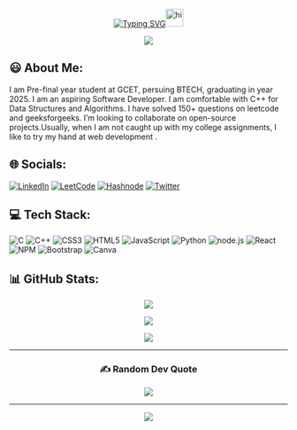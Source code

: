 <div align = "center">
  
  [![Typing SVG](https://readme-typing-svg.demolab.com?font=Fira+Code&weight=500&size=25&pause=1000&center=true&vCenter=true&width=330&height=30&lines=Hi+I'm+Shyali+Narayan)](https://git.io/typing-svg)<img src="https://user-images.githubusercontent.com/1303154/88677602-1635ba80-d120-11ea-84d8-d263ba5fc3c0.gif" width="32px" alt="hi">
  
  <img src="https://media3.giphy.com/media/L1R1tvI9svkIWwpVYr/giphy.gif?cid=790b7611b520fede0a06c3d727d1e81d5fb52cb1acce9432&rid=giphy.gif&ct=g" >
</div>
  
## :smiley: About Me:
<p> I am Pre-final year student at GCET, persuing BTECH, graduating in year 2025. I am an aspiring  Software Developer. I am comfortable with C++ for Data Structures and Algorithms. I have solved 150+ questions on leetcode and geeksforgeeks. I’m looking to collaborate on open-source projects.Usually, when I am not caught up with my college assignments, I like to try my hand at web development .
</p>

## 🌐 Socials:
[![LinkedIn](https://img.shields.io/badge/LinkedIn-%230077B5.svg?logo=linkedin&logoColor=white)](https://www.linkedin.com/in/shyali-narayan-856a28232/) 
[![LeetCode](https://img.shields.io/badge/Leetcode-%230077B5.svg?logo=leetcode&logoColor=yellow)](https://leetcode.com/Shyali_Narayan/) 
[![Hashnode](https://img.shields.io/badge/Hashnode-%230077B5.svg?logo=Hashnode&logoColor=white)](https://hashnode.com/@Shyali) 
[![Twitter](https://img.shields.io/badge/twitter-%230077B5.svg?logo=twitter&logoColor=white)](https://x.com/ila__yhs) 
<br>


## 💻 Tech Stack:
![C](https://img.shields.io/badge/c-%2300599C.svg?style=flat-square&logo=c&logoColor=white) ![C++](https://img.shields.io/badge/c++-%2300599C.svg?style=flat-square&logo=c%2B%2B&logoColor=white) ![CSS3](https://img.shields.io/badge/css3-%231572B6.svg?style=flat-square&logo=css3&logoColor=white) ![HTML5](https://img.shields.io/badge/html5-%23E34F26.svg?style=flat-square&logo=html5&logoColor=white)  ![JavaScript](https://img.shields.io/badge/javascript-%23323330.svg?style=flat-square&logo=javascript&logoColor=%23F7DF1E) ![Python](https://img.shields.io/badge/python-3670A0?style=flat-square&logo=python&logoColor=ffdd54)  ![node.js](https://img.shields.io/badge/Node.js-%23NodeE23237.svg?style=flat-square&logo=Nodejs&logoColor=white) ![React](https://img.shields.io/badge/react-%2320232a.svg?style=flat-square&logo=react&logoColor=%2361DAFB) ![NPM](https://img.shields.io/badge/NPM-%23000000.svg?style=flat-square&logo=npm&logoColor=white) ![Bootstrap](https://img.shields.io/badge/bootstrap-%23563D7C.svg?style=flat-square&logo=bootstrap&logoColor=white)  ![Canva](https://img.shields.io/badge/Canva-%2300C4CC.svg?style=flat-square&logo=Canva&logoColor=white) 	

## 📊 GitHub Stats:
<div align="center">
  
  ![](https://github-readme-stats.vercel.app/api?username=SHYALI&count_private=true&show_icons=true&theme=github_dark&hide_title=true&count_private=true&custom_title=GitHub%20Statistics&include_all_commits=true&count_private=true&hide_border=false&border_radius=30.0&border_color=2f353b)<br/>
  
  ![](https://github-readme-streak-stats.herokuapp.com/?user=SHYALI&theme=highcontrast&hide_border=true&stroke=FFFFFF&border=FF0000&ring=FF0000&fire=FF0000&currStreakNum=FFFFFF&sideNums=FFFFFF&currStreakLabel=FF0000&sideLabels=FF0000&dates=BBBBBB&background=FFFFFF00&border_radius=100.0)<br/>
  
  ![](https://github-readme-stats.vercel.app/api/top-langs/?username=SHYALI&theme=github_dark&langs_count=10&hide_border=false&border_radius=30.0&&hide_title=truetitle_color=bb5b14&&border_color=2f353b&show_icons=true&layout=compact)
</div>
<hr/>
<div align = "center">
  
### ✍️ Random Dev Quote
![](https://quotes-github-readme.vercel.app/api?type=horizontal&theme=radical)

---
[![](https://visitcount.itsvg.in/api?id=SHYALI&icon=0&color=0)](https://visitcount.itsvg.in)
</div>
